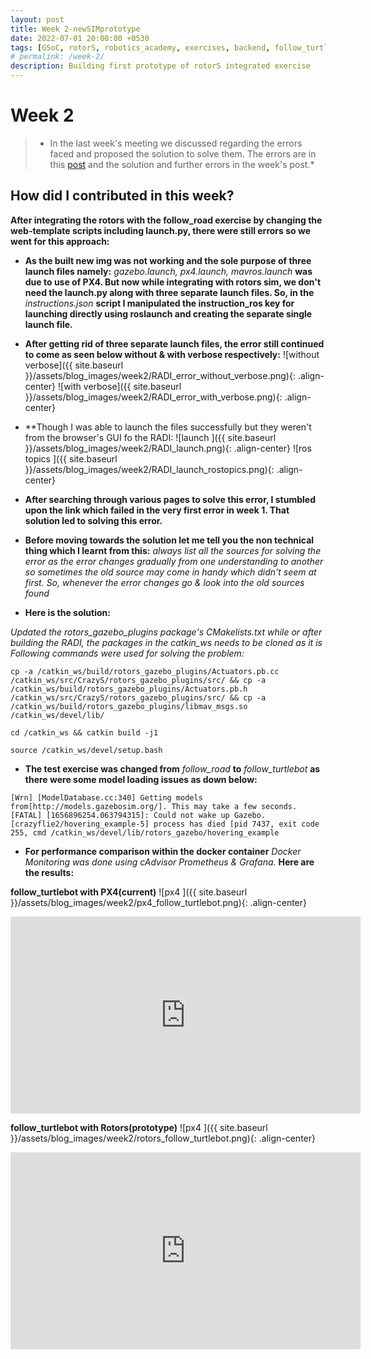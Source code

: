 ```yaml
---
layout: post
title: Week 2-newSIMprototype
date: 2022-07-01 20:00:00 +0530
tags: [GSoC, rotorS, robotics_academy, exercises, backend, follow_turtlebot]
# permalink: /week-2/
description: Building first prototype of rotorS integrated exercise
---
```


# **Week 2**

> * In the last week's meeting we discussed regarding the errors faced and proposed the solution to solve them. The errors are in this [post](https://theroboticsclub.github.io/gsoc2022-Prakarsh_Kaushik/2022/06/24/week-1.html) and the solution and further errors in the week's post.* 

## **How did I contributed in this week?**

**After integrating the rotors with the follow_road exercise by changing the web-template scripts including launch.py, there were still errors so we went for this approach:**

- **As the built new img was not working and the sole purpose of three launch files namely:**
 *gazebo.launch, px4.launch, mavros.launch* **was due to use of PX4. But now while integrating with rotors sim, we don't need the launch.py along with three separate launch files. So, in the** *instructions.json* **script I manipulated the instruction_ros key for launching directly using roslaunch and creating the separate single launch file.**

- **After getting rid of three separate launch files, the error still continued to come as seen below without & with verbose respectively:**
![without verbose]({{ site.baseurl }}/assets/blog_images/week2/RADI_error_without_verbose.png){: .align-center}
![with verbose]({{ site.baseurl }}/assets/blog_images/week2/RADI_error_with_verbose.png){: .align-center}

- **Though I was able to launch the files successfully but they weren't from the browser's GUI fo the RADI:
![launch ]({{ site.baseurl }}/assets/blog_images/week2/RADI_launch.png){: .align-center}
![ros topics ]({{ site.baseurl }}/assets/blog_images/week2/RADI_launch_rostopics.png){: .align-center}


- **After searching through various pages to solve this error, I stumbled upon the link which failed in the very first error in week 1. That solution led to solving this error.**

- **Before moving towards the solution let me tell you the non technical thing which I learnt from this:**
*always list all the sources for solving the error as the error changes gradually from one understanding to another so sometimes the old source may come in handy which didn't seem at first. So, whenever the error changes go & look into the old sources found*

- **Here is the solution:**

*Updated the rotors_gazebo_plugins package's CMakelists.txt*
*while or after building the RADI, the packages in the catkin_ws needs to be cloned as it is*
*Following commands were used for solving the problem:*
```
cp -a /catkin_ws/build/rotors_gazebo_plugins/Actuators.pb.cc /catkin_ws/src/CrazyS/rotors_gazebo_plugins/src/ && cp -a /catkin_ws/build/rotors_gazebo_plugins/Actuators.pb.h /catkin_ws/src/CrazyS/rotors_gazebo_plugins/src/ && cp -a /catkin_ws/build/rotors_gazebo_plugins/libmav_msgs.so /catkin_ws/devel/lib/

cd /catkin_ws && catkin build -j1

source /catkin_ws/devel/setup.bash
```

- **The test exercise was changed from** *follow_road* **to** *follow_turtlebot* **as there were some model loading issues as down below:**

```
[Wrn] [ModelDatabase.cc:340] Getting models from[http://models.gazebosim.org/]. This may take a few seconds.
[FATAL] [1656896254.063794315]: Could not wake up Gazebo.
[crazyflie2/hovering_example-5] process has died [pid 7437, exit code 255, cmd /catkin_ws/devel/lib/rotors_gazebo/hovering_example 
```

- **For performance comparison within the docker container** *Docker Monitoring was done using cAdvisor Prometheus & Grafana.* **Here are the results:**

**follow_turtlebot with PX4(current)**
![px4 ]({{ site.baseurl }}/assets/blog_images/week2/px4_follow_turtlebot.png){: .align-center}

<iframe width="560" height="315" src="https://www.youtube.com/embed/-_V1N9iaAyU" frameborder="0" allow="accelerometer; autoplay; encrypted-media; gyroscope; picture-in-picture" allowfullscreen></iframe>

**follow_turtlebot with Rotors(prototype)**
![px4 ]({{ site.baseurl }}/assets/blog_images/week2/rotors_follow_turtlebot.png){: .align-center}

<iframe width="560" height="315" src="https://www.youtube.com/embed/DM7SeyYP7EY" frameborder="0" allow="accelerometer; autoplay; encrypted-media; gyroscope; picture-in-picture" allowfullscreen></iframe>